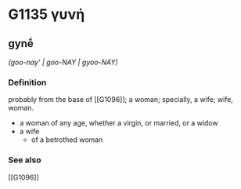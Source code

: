 # G1135 γυνή

## gynḗ

_(goo-nay' | goo-NAY | gyoo-NAY)_

### Definition

probably from the base of [[G1096]]; a woman; specially, a wife; wife, woman.

- a woman of any age, whether a virgin, or married, or a widow
- a wife
  - of a betrothed woman

### See also

[[G1096]]

